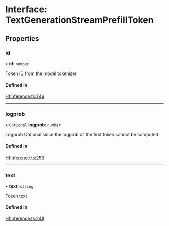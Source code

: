 # Interface: TextGenerationStreamPrefillToken

## Properties

### id

• **id**: `number`

Token ID from the model tokenizer

#### Defined in

[HfInference.ts:246](https://github.com/huggingface/huggingface.js/blob/main/packages/inference/src/HfInference.ts#L246)

___

### logprob

• `Optional` **logprob**: `number`

Logprob
Optional since the logprob of the first token cannot be computed

#### Defined in

[HfInference.ts:253](https://github.com/huggingface/huggingface.js/blob/main/packages/inference/src/HfInference.ts#L253)

___

### text

• **text**: `string`

Token text

#### Defined in

[HfInference.ts:248](https://github.com/huggingface/huggingface.js/blob/main/packages/inference/src/HfInference.ts#L248)

